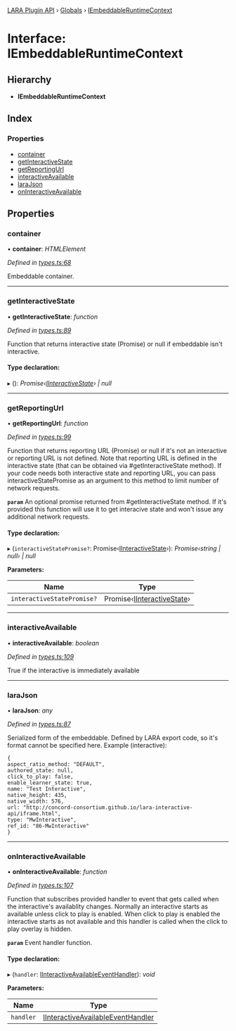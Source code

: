 [LARA Plugin API](../README.md) › [Globals](../globals.md) › [IEmbeddableRuntimeContext](iembeddableruntimecontext.md)

# Interface: IEmbeddableRuntimeContext

## Hierarchy

* **IEmbeddableRuntimeContext**

## Index

### Properties

* [container](iembeddableruntimecontext.md#container)
* [getInteractiveState](iembeddableruntimecontext.md#getinteractivestate)
* [getReportingUrl](iembeddableruntimecontext.md#getreportingurl)
* [interactiveAvailable](iembeddableruntimecontext.md#interactiveavailable)
* [laraJson](iembeddableruntimecontext.md#larajson)
* [onInteractiveAvailable](iembeddableruntimecontext.md#oninteractiveavailable)

## Properties

###  container

• **container**: *HTMLElement*

*Defined in [types.ts:68](../../../lara-typescript/src/plugin-api/types.ts#L68)*

Embeddable container.

___

###  getInteractiveState

• **getInteractiveState**: *function*

*Defined in [types.ts:89](../../../lara-typescript/src/plugin-api/types.ts#L89)*

Function that returns interactive state (Promise) or null if embeddable isn't interactive.

#### Type declaration:

▸ (): *Promise‹[IInteractiveState](iinteractivestate.md)› | null*

___

###  getReportingUrl

• **getReportingUrl**: *function*

*Defined in [types.ts:99](../../../lara-typescript/src/plugin-api/types.ts#L99)*

Function that returns reporting URL (Promise) or null if it's not an interactive or reporting URL is not defined.
Note that reporting URL is defined in the interactive state (that can be obtained via #getInteractiveState method).
If your code needs both interactive state and reporting URL, you can pass interactiveStatePromise as an argument
to this method to limit number of network requests.

**`param`** An optional promise returned from #getInteractiveState method. If it's provided
this function will use it to get interacive state and won't issue any additional network requests.

#### Type declaration:

▸ (`interactiveStatePromise?`: Promise‹[IInteractiveState](iinteractivestate.md)›): *Promise‹string | null› | null*

**Parameters:**

Name | Type |
------ | ------ |
`interactiveStatePromise?` | Promise‹[IInteractiveState](iinteractivestate.md)› |

___

###  interactiveAvailable

• **interactiveAvailable**: *boolean*

*Defined in [types.ts:109](../../../lara-typescript/src/plugin-api/types.ts#L109)*

True if the interactive is immediately available

___

###  laraJson

• **laraJson**: *any*

*Defined in [types.ts:87](../../../lara-typescript/src/plugin-api/types.ts#L87)*

Serialized form of the embeddable. Defined by LARA export code, so it's format cannot be specified here.
Example (interactive):
```
{
aspect_ratio_method: "DEFAULT",
authored_state: null,
click_to_play: false,
enable_learner_state: true,
name: "Test Interactive",
native_height: 435,
native_width: 576,
url: "http://concord-consortium.github.io/lara-interactive-api/iframe.html",
type: "MwInteractive",
ref_id: "86-MwInteractive"
}
```

___

###  onInteractiveAvailable

• **onInteractiveAvailable**: *function*

*Defined in [types.ts:107](../../../lara-typescript/src/plugin-api/types.ts#L107)*

Function that subscribes provided handler to event that gets called when the interactive's availablity changes.
Normally an interactive starts as available unless click to play is enabled.  When click to play is enabled
the interactive starts as not available and this handler is called when the click to play overlay is hidden.

**`param`** Event handler function.

#### Type declaration:

▸ (`handler`: [IInteractiveAvailableEventHandler](../globals.md#iinteractiveavailableeventhandler)): *void*

**Parameters:**

Name | Type |
------ | ------ |
`handler` | [IInteractiveAvailableEventHandler](../globals.md#iinteractiveavailableeventhandler) |
